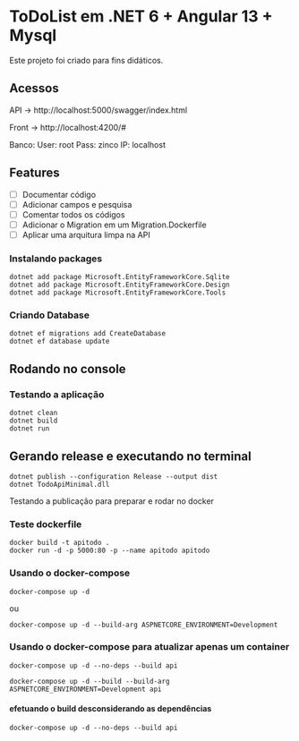 # ToDoList em .NET 6 + Angular 13 + Mysql

Este projeto foi criado para fins didáticos.

## Acessos

API -> http://localhost:5000/swagger/index.html

Front -> http://localhost:4200/#

Banco:
User: root
Pass: zinco
IP: localhost

## Features

- [ ] Documentar código
- [ ] Adicionar campos e pesquisa
- [ ] Comentar todos os códigos
- [ ] Adicionar o Migration em um Migration.Dockerfile
- [ ] Aplicar uma arquitura limpa na API

### Instalando packages

```
dotnet add package Microsoft.EntityFrameworkCore.Sqlite
dotnet add package Microsoft.EntityFrameworkCore.Design
dotnet add package Microsoft.EntityFrameworkCore.Tools
```

### Criando Database

```
dotnet ef migrations add CreateDatabase
dotnet ef database update
```

## Rodando no console

### Testando a aplicação

```
dotnet clean
dotnet build
dotnet run
```

## Gerando release e executando no terminal

```
dotnet publish --configuration Release --output dist
dotnet TodoApiMinimal.dll
```

Testando a publicação para preparar e rodar no docker

### Teste dockerfile

```
docker build -t apitodo .
docker run -d -p 5000:80 -p --name apitodo apitodo
```

### Usando o docker-compose

```
docker-compose up -d
```

ou

```
docker-compose up -d --build-arg ASPNETCORE_ENVIRONMENT=Development
```

### Usando o docker-compose para atualizar apenas um container

```
docker-compose up -d --no-deps --build api
```

```
docker-compose up -d --build --build-arg ASPNETCORE_ENVIRONMENT=Development api
```

#### efetuando o build desconsiderando as dependências

```
docker-compose up -d --no-deps --build api
```
